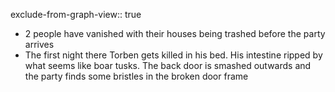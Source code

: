exclude-from-graph-view:: true

- 2 people have vanished with their houses being trashed before the party arrives
- The first night there Torben gets killed in his bed. His intestine ripped by what seems like boar tusks. The back door is smashed outwards and the party finds some bristles in the broken door frame